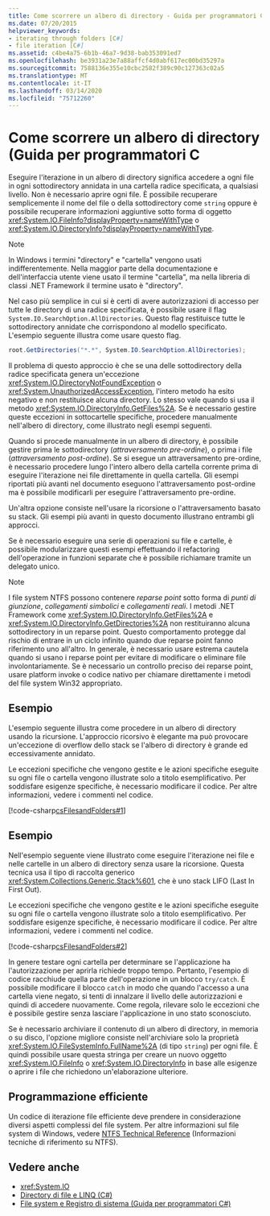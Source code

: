 ```yaml
---
title: Come scorrere un albero di directory - Guida per programmatori C
ms.date: 07/20/2015
helpviewer_keywords:
- iterating through folders [C#]
- file iteration [C#]
ms.assetid: c4be4a75-6b1b-46a7-9d38-bab353091ed7
ms.openlocfilehash: be3931a23e7a88affcf4d0abf617ec00bd35297a
ms.sourcegitcommit: 7588136e355e10cbc2582f389c90c127363c02a5
ms.translationtype: MT
ms.contentlocale: it-IT
ms.lasthandoff: 03/14/2020
ms.locfileid: "75712260"
---
```

# <a name="how-to-iterate-through-a-directory-tree-c-programming-guide"></a>Come scorrere un albero di directory (Guida per programmatori C
Eseguire l'iterazione in un albero di directory significa accedere a ogni file in ogni sottodirectory annidata in una cartella radice specificata, a qualsiasi livello. Non è necessario aprire ogni file. È possibile recuperare semplicemente il nome del file o della sottodirectory come `string` oppure è possibile recuperare informazioni aggiuntive sotto forma di oggetto <xref:System.IO.FileInfo?displayProperty=nameWithType> o <xref:System.IO.DirectoryInfo?displayProperty=nameWithType>.  
  
> [!NOTE]
> In Windows i termini "directory" e "cartella" vengono usati indifferentemente. Nella maggior parte della documentazione e dell'interfaccia utente viene usato il termine "cartella", ma nella libreria di classi .NET Framework il termine usato è "directory".  
  
 Nel caso più semplice in cui si è certi di avere autorizzazioni di accesso per tutte le directory di una radice specificata, è possibile usare il flag `System.IO.SearchOption.AllDirectories`. Questo flag restituisce tutte le sottodirectory annidate che corrispondono al modello specificato. L'esempio seguente illustra come usare questo flag.  
  
```csharp  
root.GetDirectories("*.*", System.IO.SearchOption.AllDirectories);  
```  
  
 Il problema di questo approccio è che se una delle sottodirectory della radice specificata genera un'eccezione <xref:System.IO.DirectoryNotFoundException> o <xref:System.UnauthorizedAccessException>, l'intero metodo ha esito negativo e non restituisce alcuna directory. Lo stesso vale quando si usa il metodo <xref:System.IO.DirectoryInfo.GetFiles%2A>. Se è necessario gestire queste eccezioni in sottocartelle specifiche, procedere manualmente nell'albero di directory, come illustrato negli esempi seguenti.  
  
 Quando si procede manualmente in un albero di directory, è possibile gestire prima le sottodirectory (*attraversamento pre-ordine*), o prima i file (*attraversamento post-ordine*). Se si esegue un attraversamento pre-ordine, è necessario procedere lungo l'intero albero della cartella corrente prima di eseguire l'iterazione nei file direttamente in quella cartella. Gli esempi riportati più avanti nel documento eseguono l'attraversamento post-ordine ma è possibile modificarli per eseguire l'attraversamento pre-ordine.  
  
 Un'altra opzione consiste nell'usare la ricorsione o l'attraversamento basato su stack. Gli esempi più avanti in questo documento illustrano entrambi gli approcci.  
  
 Se è necessario eseguire una serie di operazioni su file e cartelle, è possibile modularizzare questi esempi effettuando il refactoring dell'operazione in funzioni separate che è possibile richiamare tramite un delegato unico.  
  
> [!NOTE]
> I file system NTFS possono contenere *reparse point* sotto forma di *punti di giunzione*, *collegamenti simbolici* e *collegamenti reali*. I metodi .NET Framework come <xref:System.IO.DirectoryInfo.GetFiles%2A> e <xref:System.IO.DirectoryInfo.GetDirectories%2A> non restituiranno alcuna sottodirectory in un reparse point. Questo comportamento protegge dal rischio di entrare in un ciclo infinito quando due reparse point fanno riferimento uno all'altro. In generale, è necessario usare estrema cautela quando si usano i reparse point per evitare di modificare o eliminare file involontariamente. Se è necessario un controllo preciso dei reparse point, usare platform invoke o codice nativo per chiamare direttamente i metodi del file system Win32 appropriato.  
  
## <a name="example"></a>Esempio  
 L'esempio seguente illustra come procedere in un albero di directory usando la ricursione. L'approccio ricorsivo è elegante ma può provocare un'eccezione di overflow dello stack se l'albero di directory è grande ed eccessivamente annidato.  
  
 Le eccezioni specifiche che vengono gestite e le azioni specifiche eseguite su ogni file o cartella vengono illustrate solo a titolo esemplificativo. Per soddisfare esigenze specifiche, è necessario modificare il codice. Per altre informazioni, vedere i commenti nel codice.  
  
 [!code-csharp[csFilesandFolders#1](~/samples/snippets/csharp/VS_Snippets_VBCSharp/csFilesAndFolders/CS/FileIteration.cs#1)]  
  
## <a name="example"></a>Esempio  
 Nell'esempio seguente viene illustrato come eseguire l'iterazione nei file e nelle cartelle in un albero di directory senza usare la ricorsione. Questa tecnica usa il tipo di raccolta generico <xref:System.Collections.Generic.Stack%601>, che è uno stack LIFO (Last In First Out).  
  
 Le eccezioni specifiche che vengono gestite e le azioni specifiche eseguite su ogni file o cartella vengono illustrate solo a titolo esemplificativo. Per soddisfare esigenze specifiche, è necessario modificare il codice. Per altre informazioni, vedere i commenti nel codice.  
  
 [!code-csharp[csFilesandFolders#2](~/samples/snippets/csharp/VS_Snippets_VBCSharp/csFilesAndFolders/CS/FileIteration.cs#2)]  
  
 In genere testare ogni cartella per determinare se l'applicazione ha l'autorizzazione per aprirla richiede troppo tempo. Pertanto, l'esempio di codice racchiude quella parte dell'operazione in un blocco `try/catch`. È possibile modificare il blocco `catch` in modo che quando l'accesso a una cartella viene negato, si tenti di innalzare il livello delle autorizzazioni e quindi di accedere nuovamente. Come regola, rilevare solo le eccezioni che è possibile gestire senza lasciare l'applicazione in uno stato sconosciuto.  
  
 Se è necessario archiviare il contenuto di un albero di directory, in memoria o su disco, l'opzione migliore consiste nell'archiviare solo la proprietà <xref:System.IO.FileSystemInfo.FullName%2A> (di tipo `string`) per ogni file. È quindi possibile usare questa stringa per creare un nuovo oggetto <xref:System.IO.FileInfo> o <xref:System.IO.DirectoryInfo> in base alle esigenze o aprire i file che richiedono un'elaborazione ulteriore.  
  
## <a name="robust-programming"></a>Programmazione efficiente  
 Un codice di iterazione file efficiente deve prendere in considerazione diversi aspetti complessi del file system. Per altre informazioni sul file system di Windows, vedere [NTFS Technical Reference](/windows-server/storage/file-server/ntfs-overview) (Informazioni tecniche di riferimento su NTFS).  
  
## <a name="see-also"></a>Vedere anche

- <xref:System.IO>
- [Directory di file e LINQ (C#)](../concepts/linq/linq-and-file-directories.md)
- [File system e Registro di sistema (Guida per programmatori C#)](./index.md)
